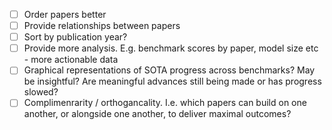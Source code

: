- [ ] Order papers better
- [ ] Provide relationships between papers
- [ ] Sort by publication year?
- [ ] Provide more analysis. E.g. benchmark scores by paper, model size etc - more actionable data
- [ ] Graphical representations of SOTA progress across benchmarks? May be insightful? Are meaningful advances still being made or has progress slowed?
- [ ] Complimenrarity / orthogancality. I.e. which papers can build on one another, or alongside one another, to deliver maximal outcomes?
